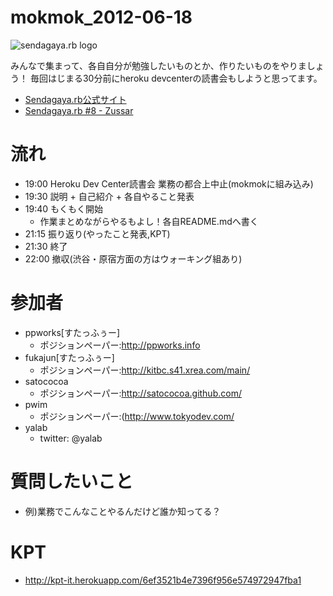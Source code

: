 mokmok_2012-06-18
=================

![sendagaya.rb logo](http://ppworks.info/images/sendagayarb100x100.png)

みんなで集まって、各自自分が勉強したいものとか、作りたいものをやりましょう！
毎回はじまる30分前にheroku devcenterの読書会もしようと思ってます。

* [Sendagaya.rb公式サイト](http://sendagayarb.github.com)
* [Sendagaya.rb #8 - Zussar](http://www.zusaar.com/event/309056)

# 流れ
* 19:00 Heroku Dev Center読書会 業務の都合上中止(mokmokに組み込み)
* 19:30 説明 + 自己紹介 + 各自やること発表
* 19:40 もくもく開始
  * 作業まとめながらやるもよし！各自README.mdへ書く
* 21:15 振り返り(やったこと発表,KPT)
* 21:30 終了
* 22:00 撤収(渋谷・原宿方面の方はウォーキング組あり)

# 参加者
* ppworks[すたっふぅー]
  * ポジションペーパー:http://ppworks.info
* fukajun[すたっふぅー]
  * ポジションペーパー:http://kitbc.s41.xrea.com/main/
* satococoa
  * ポジションペーパー:http://satococoa.github.com/
* pwim
  * ポジションペーパー:(http://www.tokyodev.com/
* yalab
  * twitter: @yalab

# 質問したいこと
- 例)業務でこんなことやるんだけど誰か知ってる？


# KPT
* http://kpt-it.herokuapp.com/6ef3521b4e7396f956e574972947fba1
